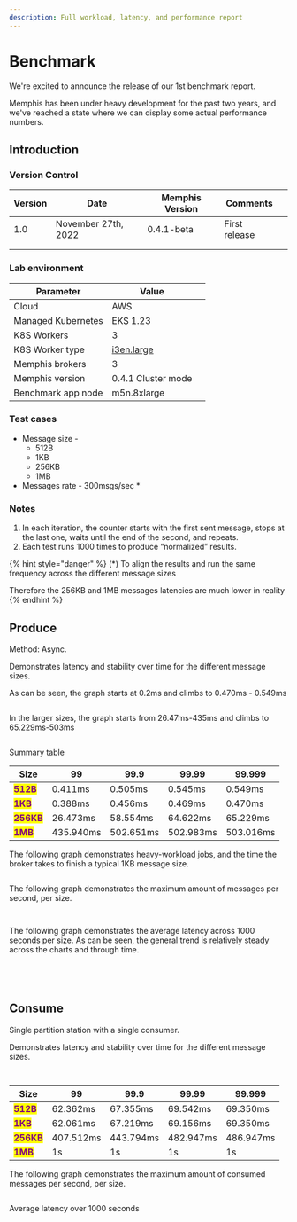 ```yaml
---
description: Full workload, latency, and performance report
---
```


# Benchmark

We're excited to announce the release of our 1st benchmark report.&#x20;

Memphis has been under heavy development for the past two years, and we've reached a state where we can display some actual performance numbers.&#x20;

## Introduction

### Version Control

<table><thead><tr><th>Version</th><th>Date</th><th>Memphis Version</th><th>Comments</th><th data-hidden></th></tr></thead><tbody><tr><td>1.0</td><td>November 27th, 2022</td><td>0.4.1-beta</td><td>First release</td><td></td></tr><tr><td></td><td></td><td></td><td></td><td></td></tr><tr><td></td><td></td><td></td><td></td><td></td></tr></tbody></table>

### Lab environment

<table><thead><tr><th>Parameter</th><th>Value</th><th data-hidden></th></tr></thead><tbody><tr><td>Cloud</td><td>AWS</td><td></td></tr><tr><td>Managed Kubernetes</td><td>EKS 1.23</td><td></td></tr><tr><td>K8S Workers</td><td>3</td><td></td></tr><tr><td>K8S Worker type</td><td><a href="https://aws.amazon.com/ec2/instance-types/">i3en.large</a></td><td></td></tr><tr><td>Memphis brokers</td><td>3</td><td></td></tr><tr><td>Memphis version</td><td>0.4.1 Cluster mode</td><td></td></tr><tr><td>Benchmark app node</td><td>m5n.8xlarge</td><td></td></tr></tbody></table>

### Test cases

* Message size -
  * 512B
  * 1KB
  * 256KB
  * 1MB
* Messages rate - 300msgs/sec \*

### Notes

1. In each iteration, the counter starts with the first sent message, stops at the last one, waits until the end of the second, and repeats.
2. Each test runs 1000 times to produce “normalized” results.

{% hint style="danger" %}
(\*) To align the results and run the same frequency across the different message sizes

Therefore the 256KB and 1MB messages latencies are much lower in reality
{% endhint %}

## Produce

Method: Async.

Demonstrates latency and stability over time for the different message sizes.

As can be seen, the graph starts at 0.2ms and climbs to 0.470ms - 0.549ms

<figure><img src="../.gitbook/assets/Produce - Latency (512B-1KB).jpeg" alt=""><figcaption></figcaption></figure>

In the larger sizes, the graph starts from 26.47ms-435ms and climbs to 65.229ms-503ms

<figure><img src="../.gitbook/assets/Produce - Latency (256KB-1MB).jpeg" alt=""><figcaption></figcaption></figure>

Summary table

| Size                                         | 99        | 99.9      | 99.99     | 99.999    |
| -------------------------------------------- | --------- | --------- | --------- | --------- |
| <mark style="color:purple;">**512B**</mark>  | 0.411ms   | 0.505ms   | 0.545ms   | 0.549ms   |
| <mark style="color:purple;">**1KB**</mark>   | 0.388ms   | 0.456ms   | 0.469ms   | 0.470ms   |
| <mark style="color:purple;">**256KB**</mark> | 26.473ms  | 58.554ms  | 64.622ms  | 65.229ms  |
| <mark style="color:purple;">**1MB**</mark>   | 435.940ms | 502.651ms | 502.983ms | 503.016ms |

The following graph demonstrates heavy-workload jobs, and the time the broker takes to finish a typical 1KB message size.

<figure><img src="../.gitbook/assets/heavy-workload jobs.jpeg" alt=""><figcaption></figcaption></figure>

The following graph demonstrates the maximum amount of messages per second, per size.

<figure><img src="../.gitbook/assets/sec vs. MsgSize 2.jpg" alt=""><figcaption></figcaption></figure>

<figure><img src="../.gitbook/assets/sec vs. MsgSize.jpg" alt=""><figcaption></figcaption></figure>

The following graph demonstrates the average latency across 1000 seconds per size. As can be seen, the general trend is relatively steady across the charts and through time.

<figure><img src="../.gitbook/assets/Average latency(ms) - 512B.jpeg" alt=""><figcaption></figcaption></figure>

<figure><img src="../.gitbook/assets/Average latency(ms) - 1KB.jpeg" alt=""><figcaption></figcaption></figure>

<figure><img src="../.gitbook/assets/Average latency(ms) - 256KB.jpeg" alt=""><figcaption></figcaption></figure>

<figure><img src="../.gitbook/assets/Average latency(ms) - 1MB.jpeg" alt=""><figcaption></figcaption></figure>

## Consume

Single partition station with a single consumer.

Demonstrates latency and stability over time for the different message sizes.

<figure><img src="../.gitbook/assets/Consume - Latency.jpeg" alt=""><figcaption></figcaption></figure>

<figure><img src="../.gitbook/assets/Consume - Latency 1mb.jpeg" alt=""><figcaption></figcaption></figure>

| Size                                         | 99        | 99.9      | 99.99     | 99.999    |
| -------------------------------------------- | --------- | --------- | --------- | --------- |
| <mark style="color:purple;">**512B**</mark>  | 62.362ms  | 67.355ms  | 69.542ms  | 69.350ms  |
| <mark style="color:purple;">**1KB**</mark>   | 62.061ms  | 67.219ms  | 69.156ms  | 69.350ms  |
| <mark style="color:purple;">**256KB**</mark> | 407.512ms | 443.794ms | 482.947ms | 486.947ms |
| <mark style="color:purple;">**1MB**</mark>   | 1s        | 1s        | 1s        | 1s        |

The following graph demonstrates the maximum amount of consumed messages per second, per size.

<figure><img src="../.gitbook/assets/sec vs. MsgSize 2 (2).jpg" alt=""><figcaption></figcaption></figure>

Average latency over 1000 seconds

<figure><img src="../.gitbook/assets/Average latency(ms) - 512B 2.jpeg" alt=""><figcaption></figcaption></figure>

<figure><img src="../.gitbook/assets/Average latency(ms) -1KB 2.jpeg" alt=""><figcaption></figcaption></figure>

<figure><img src="../.gitbook/assets/Average latency(ms) -256KB 2.jpeg" alt=""><figcaption></figcaption></figure>

<figure><img src="../.gitbook/assets/Average latency(ms) -1MB.jpeg" alt=""><figcaption></figcaption></figure>
